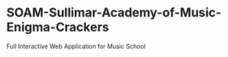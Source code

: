 # SOAM-Sullimar-Academy-of-Music-Enigma-Crackers
Full Interactive Web Application for Music School 
